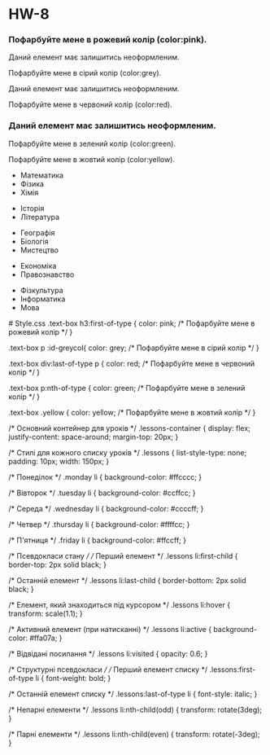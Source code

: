 # HW-8
<!DOCTYPE html>
<html lang="en">
<head>
    <meta charset="UTF-8">
    <meta name="viewport" content="width=device-width, initial-scale=1.0">
  <link rel="stylesheet" href="./style/style.css">
    <title>Document</title>
</head>
<body>
    <div class="text-box">
        <h3>Пофарбуйте мене в рожевий колір (color:pink).</h3>
        <p>Даний елемент має залишитись неоформленим.</p>
        <p id="greycol">Пофарбуйте мене в сірий колір (color:grey).</p>
        <div>Даний елемент має залишитись неоформленим.</div>
        <div><p>Пофарбуйте мене в червоний колір (color:red).</p></div>
        <h3>Даний елемент має залишитись неоформленим.</h3>
        <p>Пофарбуйте мене в зелений колір (color:green).</p>
        <p class="yellow">Пофарбуйте мене в жовтий колір (color:yellow).</p>
      </div>
      <div class="lessons-container">
        <ul class="lessons monday">
          <li>Математика</li>
          <li>Фізика</li>
          <li>Хімія</li>
        </ul>
        <ul class="lessons tuesday">
          <li>Історія</li>
          <li>Література</li>
        </ul>
        <ul class="lessons wednesday">
          <li>Географія</li>
          <li>Біологія</li>
          <li>Мистецтво</li>
        </ul>
        <ul class="lessons thursday">
          <li>Економіка</li>
          <li>Правознавство</li>
        </ul>
        <ul class="lessons friday">
          <li>Фізкультура</li>
          <li>Інформатика</li>
          <li>Мова</li>
        </ul>
      </div>
</body>
</html>
# Style.css
.text-box h3:first-of-type {
    color: pink; /* Пофарбуйте мене в рожевий колір */
  }
  
  .text-box p :id-greycol{
    color: grey; /* Пофарбуйте мене в сірий колір */
  }

  .text-box div:last-of-type p {
    color: red; /* Пофарбуйте мене в червоний колір */
  }
  
  .text-box p:nth-of-type {
    color: green; /* Пофарбуйте мене в зелений колір */
  }
  
  .text-box .yellow {
    color: yellow; /* Пофарбуйте мене в жовтий колір */
  }
  
  /* Основний контейнер для уроків */
.lessons-container {
    display: flex;
    justify-content: space-around;
    margin-top: 20px;
  }
  
  /* Стилі для кожного списку уроків */
  .lessons {
    list-style-type: none;
    padding: 10px;
    width: 150px;
  }
  
  /* Понеділок */
  .monday li {
    background-color: #ffcccc;
  }
  
  /* Вівторок */
  .tuesday li {
    background-color: #ccffcc;
  }
  
  /* Середа */
  .wednesday li {
    background-color: #ccccff;
  }
  
  /* Четвер */
  .thursday li {
    background-color: #ffffcc;
  }
  
  /* П'ятниця */
  .friday li {
    background-color: #ffccff;
  }
  
  /* Псевдокласи стану */
  /* Перший елемент */
  .lessons li:first-child {
    border-top: 2px solid black;
  }
  
  /* Останній елемент */
  .lessons li:last-child {
    border-bottom: 2px solid black;
  }
  
  /* Елемент, який знаходиться під курсором */
  .lessons li:hover {
    transform: scale(1.1);
  }
  
  /* Активний елемент (при натисканні) */
  .lessons li:active {
    background-color: #ffa07a;
  }
  
  /* Відвідані посилання */
  .lessons li:visited {
    opacity: 0.6;
  }
  
  /* Структурні псевдокласи */
  /* Перший елемент списку */
  .lessons:first-of-type li {
    font-weight: bold;
  }
  
  /* Останній елемент списку */
  .lessons:last-of-type li {
    font-style: italic;
  }
  
  /* Непарні елементи */
  .lessons li:nth-child(odd) {
    transform: rotate(3deg);
  }
  
  /* Парні елементи */
  .lessons li:nth-child(even) {
    transform: rotate(-3deg);
  }
  
